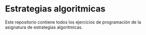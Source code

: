 # Estrategias algoritmicas
Este repositorio contiene todos los ejercicios de programación de
la asignatura de estrategias algoritmicas.